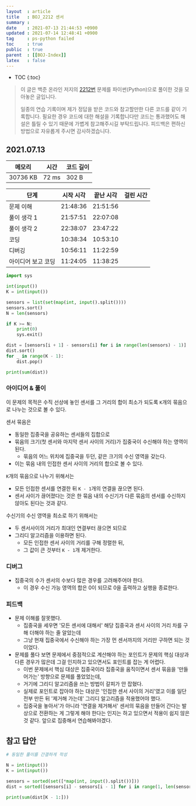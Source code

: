 ```yaml
---
layout  : article
title   : BOJ_2212 센서
summary : 
date    : 2021-07-13 21:44:53 +0900
updated : 2021-07-14 12:48:41 +0900
tag     : ps-python failed
toc     : true
public  : true
parent  : [[BOJ-Index]]
latex   : false
---
```

* TOC
{:toc}

> 이 글은 백준 온라인 저지의 [2212번](https://www.acmicpc.net/problem/2212) 문제를 파이썬(Python)으로 풀이한 것을 모아놓은 글입니다.
>
> 일종의 연습 기록이며 제가 정답을 받은 코드와 참고할만한 다른 코드를 같이 기록합니다. 필요한 경우 코드에 대한 해설을 기록합니다만 코드는 통과했어도 해설은 틀릴 수 있기 때문에 가볍게 참고해주시길 부탁드립니다. 피드백은 편하신 방법으로 자유롭게 주시면 감사하겠습니다.

## 2021.07.13

| 메모리    | 시간  | 코드 길이 |
| --------- | ----- | --------- |
| 30736 KB  | 72 ms | 302 B     |

| 단계               | 시작 시각 | 끝난 시각 | 걸린 시간 |
| ------------------ | --------- | --------- | --------- |
| 문제 이해          | 21:48:36  | 21:51:56  |           |
| 풀이 생각 1        | 21:57:51  | 22:07:08  |           |
| 풀이 생각 2        | 22:38:07  | 23:47:22  |           |
| 코딩               | 10:38:34  | 10:53:10  |           |
| 디버깅             | 10:56:11  | 11:22:59  |           |
| 아이디어 보고 코딩 | 11:24:05  | 11:38:25  |           |

```python
import sys

int(input())
K = int(input())

sensors = list(set(map(int, input().split())))
sensors.sort()
N = len(sensors)

if K >= N:
    print(0)
    sys.exit()

dist = [sensors[i + 1] - sensors[i] for i in range(len(sensors) - 1)] 
dist.sort()
for _ in range(K - 1):
    dist.pop()

print(sum(dist))
```

### 아이디어 & 풀이

이 문제의 목적은 수직 선상에 놓인 센서를 그 거리의 합이 최소가 되도록 `K`개의 묶음으로 나누는 것으로 볼 수 있다.

센서 묶음은

* 동일한 집중국을 공유하는 센서들의 집합으로
* 묶음의 크기(첫 센서와 마지막 센서 사이의 거리)가 집중국이 수신해야 하는 영역이 된다.
    * 묶음의 어느 위치에 집중국을 두던, 같은 크기의 수신 영역을 갖는다.
* 이는 묶음 내의 인접한 센서 사이의 거리의 합으로 볼 수 있다.

`K`개의 묶음으로 나누기 위해서는

* 모든 인접한 센서를 연결한 뒤 `K - 1`개의 연결을 끊으면 된다.
* 센서 사이가 끊어졌다는 것은 한 묶음 내의 수신기가 다른 묶음의 센서를 수신하지 않아도 된다는 것과 같다.

수신기의 수신 영역을 최소로 하기 위해서는

* 두 센서사이의 거리가 최대인 연결부터 끊으면 되므로
* 그리디 알고리즘을 이용하면 된다.
    * 모든 인접한 센서 사이의 거리를 구해 정렬한 뒤,
    * 그 값이 큰 것부터 `K - 1`개 제거한다.

### 디버그

* 집중국의 수가 센서의 수보다 많은 경우를 고려해주어야 한다.
    * 이 경우 수신 가능 영역의 합은 0이 되므로 0을 출력하고 실행을 종료한다.

### 피드백

* 문제 이해를 잘못했다.
    * 집중국을 세우면 '모든 센서에 대해서' 해당 집중국과 센서 사이의 거리 차를 구해 더해야 하는 줄 알았는데
    * 그냥 현재 집중국에서 수신해야 하는 가장 먼 센서까지의 거리만 구하면 되는 것이었다.
* 문제를 풀다 보면 문제에서 중점적으로 계산해야 하는 포인트가 문제의 핵심 대상과 다른 경우가 많은데 그걸 인지하고 있으면서도 포인트를 잡는 게 어렵다.
    * 이번 문제에서 핵심 대상은 집중국이라 집중국을 움직이면서 센서 묶음을 '만들어가는' 방향으로 문제를 풀었었는데,
    * 거기에 그리디 알고리즘을 쓰는 방법이 갈피가 안 잡혔다.
    * 실제로 포인트로 잡아야 하는 대상은 '인접한 센서 사이의 거리'였고 이를 일단 전부 만든 뒤 '제거해 가는데' 그리디 알고리즘을 적용했어야 했다.
    * 집중국을 놓아서'가 아니라 '연결을 제거해서' 센서의 묶음을 만들어 간다는 발상으로 전환하는 게 그렇게 해야 한다는 인지는 하고 있으면서 적용이 쉽지 않은 것 같다. 앞으로 집중해서 연습해봐야겠다.

## 참고 답안

```python
# 동일한 풀이를 간결하게 작성

N = int(input())
K = int(input())

sensors = sorted(set([*map(int, input().split())]))
dist = sorted([sensors[i] - sensors[i - 1] for i in range(1, len(sensors))], reverse=True)

print(sum(dist[K - 1:]))
```
